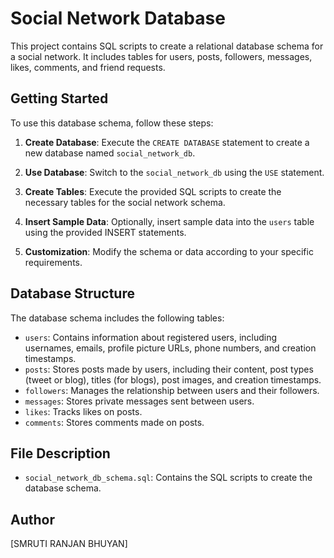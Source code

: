 # Social Network Database

This project contains SQL scripts to create a relational database schema for a social network. It includes tables for users, posts, followers, messages, likes, comments, and friend requests.

## Getting Started

To use this database schema, follow these steps:

1. **Create Database**: Execute the `CREATE DATABASE` statement to create a new database named `social_network_db`.

2. **Use Database**: Switch to the `social_network_db` using the `USE` statement.

3. **Create Tables**: Execute the provided SQL scripts to create the necessary tables for the social network schema.

4. **Insert Sample Data**: Optionally, insert sample data into the `users` table using the provided INSERT statements.

5. **Customization**: Modify the schema or data according to your specific requirements.

## Database Structure

The database schema includes the following tables:

- `users`: Contains information about registered users, including usernames, emails, profile picture URLs, phone numbers, and creation timestamps.
- `posts`: Stores posts made by users, including their content, post types (tweet or blog), titles (for blogs), post images, and creation timestamps.
- `followers`: Manages the relationship between users and their followers.
- `messages`: Stores private messages sent between users.
- `likes`: Tracks likes on posts.
- `comments`: Stores comments made on posts.

## File Description

- `social_network_db_schema.sql`: Contains the SQL scripts to create the database schema.


## Author

[SMRUTI RANJAN BHUYAN]

